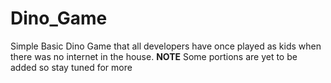 # Dino_Game
Simple Basic Dino Game that all developers have once played as kids when there was no internet in the house.
**NOTE**
Some portions are yet to be added so stay tuned for more

